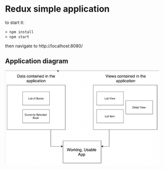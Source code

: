 # Redux simple application

to start it:
```
> npm install
> npm start
```

then navigate to http://localhost:8080/

## Application diagram

![redux application diagram](https://github.com/runnerdave/simple-redux-app/blob/master/application-diagram.png)
